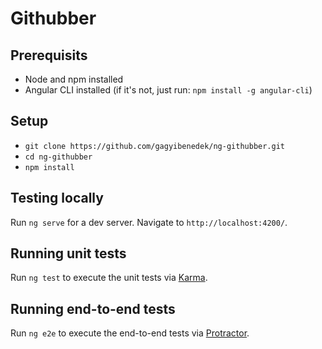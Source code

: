 # Githubber

## Prerequisits

* Node and npm installed
* Angular CLI installed (if it's not, just run: `npm install -g angular-cli`)

## Setup

* `git clone https://github.com/gagyibenedek/ng-githubber.git`
* `cd ng-githubber`
* `npm install`

## Testing locally

Run `ng serve` for a dev server. Navigate to `http://localhost:4200/`.

## Running unit tests

Run `ng test` to execute the unit tests via [Karma](https://karma-runner.github.io).

## Running end-to-end tests

Run `ng e2e` to execute the end-to-end tests via [Protractor](http://www.protractortest.org/).

